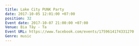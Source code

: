 ```yaml
---
title: Lake City PUNK Party
date: 2017-10-05 12:01:00 +07:00
position: 32
Event date: 2017-10-07 21:00:00 +07:00
Venue: Bia Tây - Ta
Event URL: https://www.facebook.com/events/1759614174331270
Genre: music
---
```


